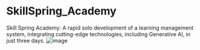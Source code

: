 # SkillSpring_Academy
Skill Spring Academy: A rapid solo development of a learning management system, integrating cutting-edge technologies, including Generative AI, in just three days.
![image](https://github.com/Satyamjha24/SkillSpring_Academy/assets/107462251/2fcde24e-36b2-430a-a214-485a117579a6)
